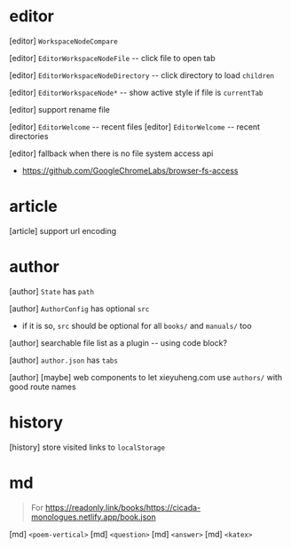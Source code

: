 # editor

[editor] `WorkspaceNodeCompare`

[editor] `EditorWorkspaceNodeFile` -- click file to open tab

[editor] `EditorWorkspaceNodeDirectory` -- click directory to load `children`

[editor] `EditorWorkspaceNode*` -- show active style if file is `currentTab`

[editor] support rename file

[editor] `EditorWelcome` -- recent files
[editor] `EditorWelcome` -- recent directories

[editor] fallback when there is no file system access api

- https://github.com/GoogleChromeLabs/browser-fs-access

# article

[article] support url encoding

# author

[author] `State` has `path`

[author] `AuthorConfig` has optional `src`

- if it is so, `src` should be optional for all `books/` and `manuals/` too

[author] searchable file list as a plugin -- using code block?

[author] `author.json` has `tabs`

[author] [maybe] web components to let xieyuheng.com use `authors/` with good route names

# history

[history] store visited links to `localStorage`

# md

> For https://readonly.link/books/https://cicada-monologues.netlify.app/book.json

[md] `<poem-vertical>`
[md] `<question>`
[md] `<answer>`
[md] `<katex>`
